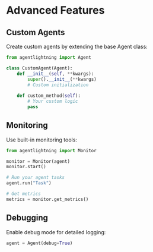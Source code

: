 # Advanced Features

## Custom Agents

Create custom agents by extending the base Agent class:

```python
from agentlightning import Agent

class CustomAgent(Agent):
    def __init__(self, **kwargs):
        super().__init__(**kwargs)
        # Custom initialization
    
    def custom_method(self):
        # Your custom logic
        pass
```

## Monitoring

Use built-in monitoring tools:

```python
from agentlightning import Monitor

monitor = Monitor(agent)
monitor.start()

# Run your agent tasks
agent.run("Task")

# Get metrics
metrics = monitor.get_metrics()
```

## Debugging

Enable debug mode for detailed logging:

```python
agent = Agent(debug=True)
```